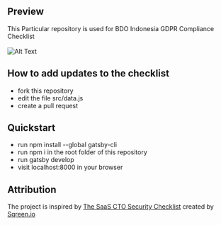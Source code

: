 ## Preview
This Particular repository is used for BDO Indonesia GDPR Compliance Checklist
<br><br>
![Alt Text](https://media.giphy.com/media/2xPY9i1QJA0CMMZXu5/giphy.gif)


## How to add updates to the checklist

- fork this repository
- edit the file src/data.js
- create a pull request


## Quickstart

- run npm install --global gatsby-cli
- run npm i in the root folder of this repository
- run gatsby develop
- visit localhost:8000 in your browser

## Attribution

The project is inspired by [The SaaS CTO Security Checklist](https://cto-security-checklist.sqreen.io/) 
created by [Sqreen.io](https://www.sqreen.io/)



